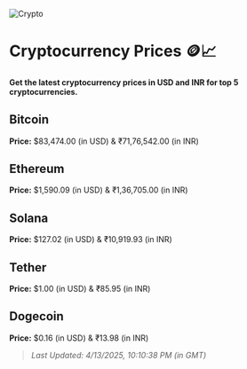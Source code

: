 
![Crypto](https://www.techguide.com.au/wp-content/uploads/2020/11/crypto3.jpeg)

# Cryptocurrency Prices 🪙📈

#### Get the latest cryptocurrency prices in USD and INR for top 5 cryptocurrencies.

## Bitcoin

**Price:** $83,474.00 (in USD) & ₹71,76,542.00 (in INR)

## Ethereum

**Price:** $1,590.09 (in USD) & ₹1,36,705.00 (in INR)

## Solana

**Price:** $127.02 (in USD) & ₹10,919.93 (in INR)

## Tether

**Price:** $1.00 (in USD) & ₹85.95 (in INR)

## Dogecoin

**Price:** $0.16 (in USD) & ₹13.98 (in INR)

> _Last Updated: 4/13/2025, 10:10:38 PM (in GMT)_
